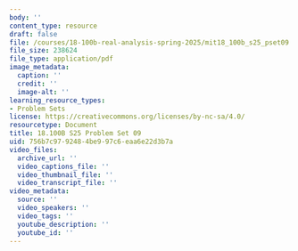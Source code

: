 ```yaml
---
body: ''
content_type: resource
draft: false
file: /courses/18-100b-real-analysis-spring-2025/mit18_100b_s25_pset09.pdf
file_size: 238624
file_type: application/pdf
image_metadata:
  caption: ''
  credit: ''
  image-alt: ''
learning_resource_types:
- Problem Sets
license: https://creativecommons.org/licenses/by-nc-sa/4.0/
resourcetype: Document
title: 18.100B S25 Problem Set 09
uid: 756b7c97-9248-4be9-97c6-eaa6e22d3b7a
video_files:
  archive_url: ''
  video_captions_file: ''
  video_thumbnail_file: ''
  video_transcript_file: ''
video_metadata:
  source: ''
  video_speakers: ''
  video_tags: ''
  youtube_description: ''
  youtube_id: ''
---
```

